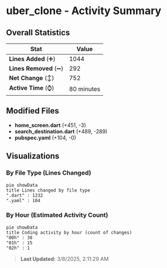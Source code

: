 # uber_clone - Activity Summary 

## Overall Statistics

| Stat                   | Value                                                             |
| ---------------------- | ----------------------------------------------------------------- |
| **Lines Added** (➕)   | 1044                                          |
| **Lines Removed** (➖) | 292                                        |
| **Net Change** (↕)    | 752                |
| **Active Time** (⌚)   | 80 minutes |


## Modified Files
- **home_screen.dart** (+451, -3)
- **search_destination.dart** (+489, -289)
- **pubspec.yaml** (+104, -0)

## Visualizations

### By File Type (Lines Changed)

```mermaid
pie showData
title Lines changed by file type
".dart" : 1232
".yaml" : 104
```

### By Hour (Estimated Activity Count)

```mermaid
pie showData
title Coding activity by hour (count of changes)
"00h" : 38
"01h" : 15
"02h" : 1
```


> **Last Updated:** 3/8/2025, 2:11:29 AM